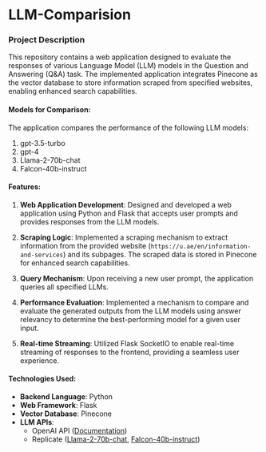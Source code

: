 # LLM-Comparision

### Project Description

This repository contains a web application designed to evaluate the responses of various Language Model (LLM) models in the Question and Answering (Q&A) task. The implemented application integrates Pinecone as the vector database to store information scraped from specified websites, enabling enhanced search capabilities.

#### Models for Comparison:
The application compares the performance of the following LLM models:
1. gpt-3.5-turbo
2. gpt-4
3. Llama-2-70b-chat
4. Falcon-40b-instruct

#### Features:
1. **Web Application Development**: Designed and developed a web application using Python and Flask that accepts user prompts and provides responses from the LLM models.
   
2. **Scraping Logic**: Implemented a scraping mechanism to extract information from the provided website (`https://u.ae/en/information-and-services`) and its subpages. The scraped data is stored in Pinecone for enhanced search capabilities.
   
3. **Query Mechanism**: Upon receiving a new user prompt, the application queries all specified LLMs.
   
4. **Performance Evaluation**: Implemented a mechanism to compare and evaluate the generated outputs from the LLM models using answer relevancy to determine the best-performing model for a given user input.
   
5. **Real-time Streaming**: Utilized Flask SocketIO to enable real-time streaming of responses to the frontend, providing a seamless user experience.

#### Technologies Used:
- **Backend Language**: Python
- **Web Framework**: Flask
- **Vector Database**: Pinecone
- **LLM APIs**:
  - OpenAI API ([Documentation](https://platform.openai.com/docs/api-reference))
  - Replicate ([Llama-2-70b-chat](https://replicate.com/replicate/llama-2-70b-chat), [Falcon-40b-instruct](https://replicate.com/joehoover/falcon-40b-instruct))


